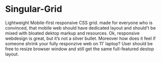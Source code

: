 Singular-Grid
=============

Lightweight Mobile-first responsive CSS grid. made for everyone who is convinced, that mobile web should have dedicated layout and should't be mixed with bloated dektop markup and resources. Ok, responsive webdesign is great, but it’s not a silver bullet. Moreover how does it feel if someone shrink your fully responzive web on 11' laptop? User should be free to resize browser window and still get the same full-featured destop layout. 
